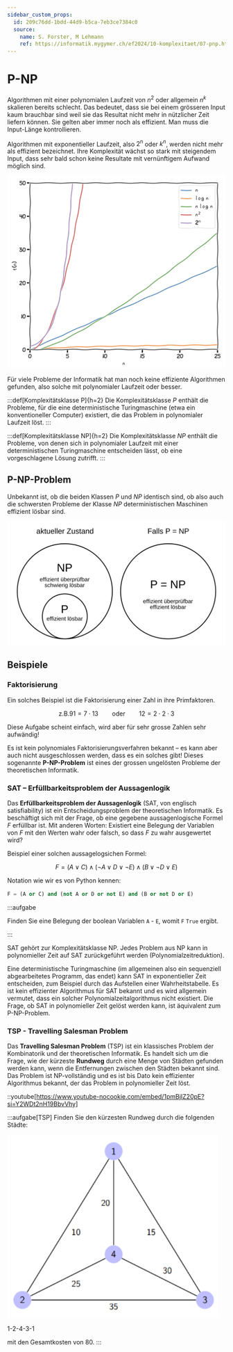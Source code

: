 ```yaml
---
sidebar_custom_props:
  id: 209c76dd-1bdd-44d9-b5ca-7eb3ce7384c0
  source:
    name: S. Forster, M Lehmann
    ref: https://informatik.mygymer.ch/ef2024/10-komplexitaet/07-pnp.html
---
```

# P-NP

Algorithmen mit einer polynomialen Laufzeit von $n^2$ oder allgemein $n^k$ skalieren bereits schlecht. Das bedeutet, dass sie bei einem grösseren Input kaum brauchbar sind weil sie das Resultat nicht mehr in nützlicher Zeit liefern können. Sie gelten aber immer noch als effizient. Man muss die Input-Länge kontrollieren.

Algorithmen mit exponentieller Laufzeit, also $2^n$ oder $k^n$, werden nicht mehr als effizient bezeichnet. Ihre Komplexität wächst so stark mit steigendem Input, dass sehr bald schon keine Resultate mit vernünftigem Aufwand möglich sind.

![Vergleich Komplexität --width=400px](./images/komplexitaet-vergleich.zplI-q_j.png)

Für viele Probleme der Informatik hat man noch keine effiziente Algorithmen gefunden, also solche mit polynomialer Laufzeit oder besser.

:::def[Komplexitätsklasse P]{h=2}
Die Komplexitätsklasse $P$ enthält die Probleme, für die eine deterministische Turingmaschine (etwa ein konventioneller Computer) existiert, die das Problem in polynomialer Laufzeit löst.
:::

:::def[Komplexitätsklasse NP]{h=2}
Die Komplexitätsklasse $NP$ enthält die Probleme, von denen sich in polynomialer Laufzeit mit einer deterministischen Turingmaschine entscheiden lässt, ob eine vorgeschlagene Lösung zutrifft.
:::

## P-NP-Problem
Unbekannt ist, ob die beiden Klassen $P$ und $NP$ identisch sind, ob also auch die schwersten Probleme der Klasse $NP$ deterministischen Maschinen effizient lösbar sind.

![--width=450px P-NP-Problem](./images/pnp.svg)

## Beispiele

### Faktorisierung
Ein solches Beispiel ist die Faktorisierung einer Zahl in ihre Primfaktoren.

$$
\text{z.B.} 91 = 7 \cdot 13 \qquad \text{oder} \qquad 12 = 2 \cdot 2 \cdot 3
$$

Diese Aufgabe scheint einfach, wird aber für sehr grosse Zahlen sehr aufwändig!

Es ist kein polynomiales Faktorisierungsverfahren bekannt – es kann aber auch nicht ausgeschlossen werden, dass es ein solches gibt! Dieses sogenannte **P-NP-Problem** ist eines der grossen ungelösten Probleme der theoretischen Informatik.

### SAT – Erfüllbarkeitsproblem der Aussagenlogik
Das **Erfüllbarkeitsproblem der Aussagenlogik** (SAT, von englisch satisfiability) ist ein Entscheidungsproblem der theoretischen Informatik. Es beschäftigt sich mit der Frage, ob eine gegebene aussagenlogische Formel $F$ erfüllbar ist. Mit anderen Worten: Existiert eine Belegung der Variablen von $F$ mit den Werten wahr oder falsch, so dass $F$ zu wahr ausgewertet wird?

Beispiel einer solchen aussagelogsichen Formel:

$$
F = (A \vee C) \wedge (\neg A \vee D \vee \neg E) \wedge (B \vee \neg D \vee E)
$$

Notation wie wir es von Python kennen:

```py
F = (A or C) and (not A or D or not E) and (B or not D or E)
```

:::aufgabe
<Answer type="state" webKey="5526de5c-c9ed-4664-97c6-85e9a93aac86" />

Finden Sie eine Belegung der boolean Variablen `A` - `E`, womit `F` `True` ergibt.

<Answer type="text" webKey="ea55152f-feae-43eb-b01f-23eec1ae935a" />
:::

SAT gehört zur Komplexitätsklasse NP. Jedes Problem aus NP kann in polynomieller Zeit auf SAT zurückgeführt werden (Polynomialzeitreduktion).

Eine deterministische Turingmaschine (im allgemeinen also ein sequenziell abgearbeitetes Programm, das endet) kann SAT in exponentieller Zeit entscheiden, zum Beispiel durch das Aufstellen einer Wahrheitstabelle. Es ist kein effizienter Algorithmus für SAT bekannt und es wird allgemein vermutet, dass ein solcher Polynomialzeitalgorithmus nicht existiert. Die Frage, ob SAT in polynomieller Zeit gelöst werden kann, ist äquivalent zum P-NP-Problem.

### TSP - Travelling Salesman Problem
Das **Travelling Salesman Problem** (TSP) ist ein klassisches Problem der Kombinatorik und der theoretischen Informatik. Es handelt sich um die Frage, wie der kürzeste **Rundweg** durch eine Menge von Städten gefunden werden kann, wenn die Entfernungen zwischen den Städten bekannt sind. Das Problem ist NP-vollständig und es ist bis Dato kein effizienter Algorithmus bekannt, der das Problem in polynomieller Zeit löst.

::youtube[https://www.youtube-nocookie.com/embed/1pmBjIZ20pE?si=Y2WDt2nH19BbvVhy]

:::aufgabe[TSP]
Finden Sie den kürzesten Rundweg durch die folgenden Städte:

![--width=350px](./images/tsp.png)

<Answer type="text" webKey="800be9cf-29aa-4d68-9437-d0455453df3d" />
<Solution webKey="199e47f7-0151-45e2-8b97-9b2e11991857">

1-2-4-3-1

mit den Gesamtkosten von 80.
</Solution>
:::
